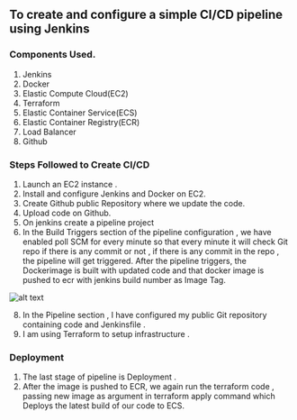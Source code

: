 ## To create and configure a simple CI/CD pipeline using Jenkins

### Components Used.

1) Jenkins
2) Docker
3) Elastic Compute Cloud(EC2)
4) Terraform
5) Elastic Container Service(ECS)
6) Elastic Container Registry(ECR)
7) Load Balancer
8) Github

### Steps Followed to Create CI/CD

1) Launch an EC2 instance .
2) Install and configure Jenkins and Docker on EC2.
3) Create Github public Repository where we update the code.
4) Upload code on Github.
5) On jenkins create a pipeline project
6) In the Build Triggers section of the pipeline configuration , we have enabled poll SCM for every minute so that every minute it will check Git repo if        there is any commit or not , if there is any commit in the repo , the pipeline will get triggered. After the pipeline triggers, the Dockerimage is built with updated code and that docker image is pushed to ecr with jenkins build number as Image Tag.

![alt text](https://github.com/mucoolr/python_app/blob/main/architecture.png)

8) In the Pipeline section , I have configured my public Git repository containing code and Jenkinsfile .
9) I am using Terraform to setup infrastructure .

### Deployment

1) The last stage of pipeline is Deployment .
2) After the image is pushed to ECR, we again run the terraform code , passing new image as argument in terraform apply command which Deploys the latest build of our code to ECS.
